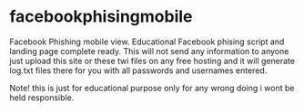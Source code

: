 # facebookphisingmobile
Facebook  Phishing mobile view.
Educational Facebook phising script and landing page complete ready. This will not send any information to anyone just upload this site or these twi files on any free hosting and it will generate log.txt files there for you with all passwords and usernames entered.

Note! this is just for educational purpose only for any wrong doing i wont be held responsible.

